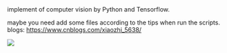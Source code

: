 

##
implement of computer vision by Python and Tensorflow.


maybe you need add some files according to the tips when run the scripts. blogs: https://www.cnblogs.com/xiaozhi_5638/

![](https://github.com/sherlockchou86/vision-web-service/blob/master/demo.png)

